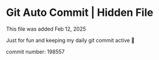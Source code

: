 # Git Auto Commit | Hidden File

This file was added Feb 12, 2025

Just for fun and keeping my daily git commit active 🤪

commit number: 198557

